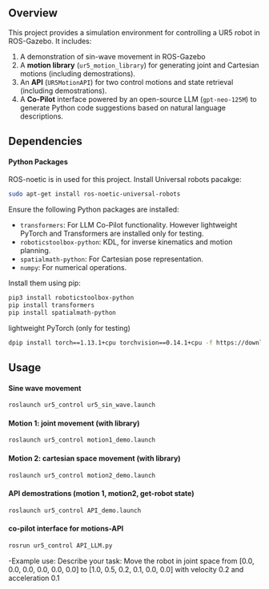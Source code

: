## Overview
This project provides a simulation environment for controlling a UR5 robot in ROS-Gazebo. It includes:
1. A demonstration of sin-wave movement in ROS-Gazebo
2. A **motion library** (`ur5_motion_library`) for generating joint and Cartesian motions (including demostrations). 
3. An **API** (`UR5MotionAPI`) for two control motions and state retrieval (including demostrations).
4. A **Co-Pilot** interface powered by an open-source LLM (`gpt-neo-125M`) to generate Python code suggestions based on natural language descriptions.

## Dependencies
#### Python Packages
ROS-noetic is in used for this project.
Install Universal robots pacakge:
```bash
sudo apt-get install ros-noetic-universal-robots
```
Ensure the following Python packages are installed:
- `transformers`: For LLM Co-Pilot functionality. However lightweight PyTorch and Transformers are installed only for testing.
- `roboticstoolbox-python`: KDL, for inverse kinematics and motion planning.
- `spatialmath-python`: For Cartesian pose representation.
- `numpy`: For numerical operations.

Install them using pip:
```bash
pip3 install roboticstoolbox-python
pip install transformers
pip install spatialmath-python
```
lightweight PyTorch (only for testing)
```bash
dpip install torch==1.13.1+cpu torchvision==0.14.1+cpu -f https://download.pytorch.org/whl/torch_stable.html
```

## Usage

#### Sine wave movement 
```bash
roslaunch ur5_control ur5_sin_wave.launch 
```
#### Motion 1: joint movement (with library) 
```bash
roslaunch ur5_control motion1_demo.launch
```
#### Motion 2: cartesian space movement (with library) 
```bash
roslaunch ur5_control motion2_demo.launch
```
#### API demostrations (motion 1, motion2, get-robot state)
```bash
roslaunch ur5_control API_demo.launch 
```
#### co-pilot interface for motions-API
```bash
rosrun ur5_control API_LLM.py
```
-Example use: 
 Describe your task: Move the robot in joint space from [0.0, 0.0, 0.0, 0.0, 0.0, 0.0] to [1.0, 0.5, 0.2, 0.1, 0.0, 0.0] with velocity 0.2 and acceleration 0.1

